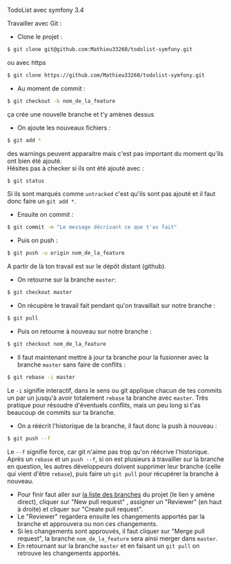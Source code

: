 TodoList avec symfony 3.4

Travailler avec Git :

* Clone le projet :
```sh
$ git clone git@github.com:Mathieu33260/todolist-symfony.git
```
ou avec https
```sh
$ git clone https://github.com/Mathieu33260/todolist-symfony.git
```
* Au moment de commit :
```sh
$ git checkout -b nom_de_la_feature
```
ça crée une nouvelle branche et t'y amènes dessus
* On ajoute les nouveaux fichiers :
```sh
$ git add *
```
des warnings peuvent apparaitre mais c'est pas important 
du moment qu'ils ont bien été ajouté.<br>
Hésites pas à checker si ils ont été ajouté avec :
```sh
$ git status
```
Si ils sont marqués comme ``untracked`` c'est qu'ils sont
pas ajouté et il faut donc faire un ``git add *``.
* Ensuite on commit :
```sh
$ git commit -m "Le message décrivant ce que t'as fait"
```
* Puis on push :
```sh
$ git push -u origin nom_de_la_feature
```
A partir de là ton travail est sur le dépôt distant (github).
* On retourne sur la branche ``master``:
```sh
$ git checkout master
```
* On récupère le travail fait pendant qu'on travaillait sur 
notre branche :
```sh
$ git pull
```
* Puis on retourne à nouveau sur notre branche :
```sh
$ git checkout nom_de_la_feature
```
* Il faut maintenant mettre à jour ta branche pour la fusionner
 avec la branche ``master`` sans faire de conflits :
```sh
$ git rebase -i master
```
Le ``-i`` signifie interactif, dans le sens ou git applique
chacun de tes commits un par un jusqu'à avoir totalement ``rebase``
ta branche avec ``master``. Très pratique pour résoudre d'éventuels
conflits, mais un peu long si t'as beaucoup de commits sur ta branche.
* On a réécrit l'historique de la branche, il faut donc la push
à nouveau :
```sh
$ git push --f
```
Le ``--f`` signifie force, car git n'aime pas trop 
qu'on réécrive l'historique. Après un ``rebase`` et un 
``push --f``, si on est plusieurs à travailler sur la branche
en question, les autres développeurs doivent supprimer 
leur branche (celle qui vient d'être ``rebase``), puis faire
un ``git pull`` pour récupérer la branche à nouveau.
* Pour finir faut aller sur 
<a href="https://github.com/Mathieu33260/todolist-symfony/branches">la liste des branches</a>
du projet (le lien y amène direct), cliquer sur "New pull request"
, assigner un "Reviewer" (en haut à droite) et cliquer sur "Create pull request".
* Le "Reviewer" regardera ensuite les changements apportés par
la branche et approuvera ou non ces changements.
* Si les changements sont approuvés, il faut cliquer sur "Merge pull request",
la branche ``nom_de_la_feature`` sera ainsi merger dans ``master``.
* En retournant sur la branche ``master`` et en faisant 
un ``git pull`` on retrouve les changements apportés.
